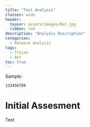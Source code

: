 ```yaml
---
title: "Test Analysis"
classes: wide
header:
  teaser: assets/images/Rat.jpg
  ribbon: red
description: "Analysis Description"
categories:
  - Malware Analysis
tags:
  - Trojan
  - Bot
toc: true
---
```

Sample:
```
123456789
```

# Initial Assesment

Test
